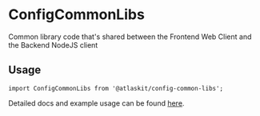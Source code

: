 # ConfigCommonLibs

Common library code that's shared between the Frontend Web Client and the Backend NodeJS client

## Usage

`import ConfigCommonLibs from '@atlaskit/config-common-libs';`

Detailed docs and example usage can be found [here](https://atlaskit.atlassian.com/packages/measurement/config-common-libs).
